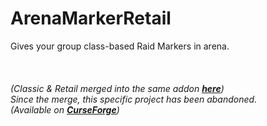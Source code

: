 # ArenaMarkerRetail
Gives your group class-based Raid Markers in arena.
<br>
<br>
<br>
<br>
<i> (Classic & Retail merged into the same addon <b><a href="https://github.com/RobbieBendick/ArenaMarker">here</a></b>)</i>
<br>
<i> Since the merge, this specific project has been abandoned. </i>
<br>
<i>(Available on <b><a href="https://www.curseforge.com/wow/addons/arenamarker">CurseForge</a></b>)</i>


